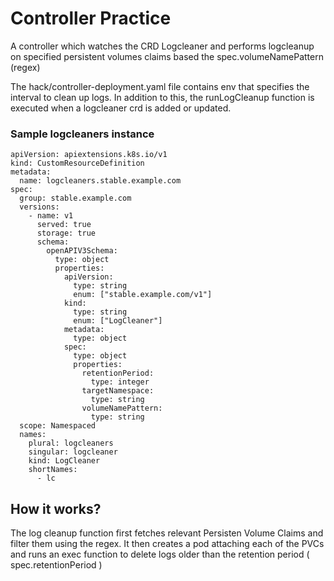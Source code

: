 # Controller Practice

A controller which watches the CRD Logcleaner and performs logcleanup on specified persistent volumes claims based the spec.volumeNamePattern (regex)

The hack/controller-deployment.yaml file contains env that specifies the interval to clean up logs. In addition to this, the runLogCleanup function is executed when a logcleaner crd is added or updated.

### Sample logcleaners instance

```
apiVersion: apiextensions.k8s.io/v1
kind: CustomResourceDefinition
metadata:
  name: logcleaners.stable.example.com
spec:
  group: stable.example.com
  versions:
    - name: v1
      served: true
      storage: true
      schema:
        openAPIV3Schema:
          type: object
          properties:
            apiVersion:
              type: string
              enum: ["stable.example.com/v1"]
            kind:
              type: string
              enum: ["LogCleaner"]
            metadata:
              type: object
            spec:
              type: object
              properties:
                retentionPeriod:
                  type: integer
                targetNamespace:
                  type: string
                volumeNamePattern:
                  type: string
  scope: Namespaced
  names:
    plural: logcleaners
    singular: logcleaner
    kind: LogCleaner
    shortNames:
      - lc

```

## How it works?

The log cleanup function first fetches relevant Persisten Volume Claims and filter them using the regex. It then creates a pod attaching each of the PVCs and runs an exec function to delete logs older than the retention period ( spec.retentionPeriod )
